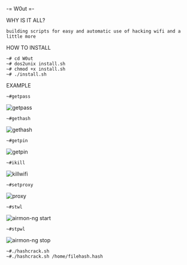 -= W0ut =-

WHY IS IT ALL?

    building scripts for easy and automatic use of hacking wifi and a little more 

HOW TO INSTALL

    ~# cd W0ut
    ~# dos2unix install.sh
    ~# chmod +x install.sh
    ~# ./install.sh
EXAMPLE

    ~#getpass
   ![getpass](https://user-images.githubusercontent.com/17479884/118392850-7cfb7480-b65d-11eb-8680-b3987fa0ff5b.gif)
  
    ~#gethash
   ![gethash](https://user-images.githubusercontent.com/17479884/118392241-6a337080-b65a-11eb-9856-7111ee9fb1ba.gif)
   
    ~#getpin
   ![getpin](https://user-images.githubusercontent.com/17479884/118392839-740aa300-b65d-11eb-94ac-003fc04dc16c.gif)

    ~#ikill
   ![killwifi](https://user-images.githubusercontent.com/17479884/118392834-67864a80-b65d-11eb-8efd-cec69e0dcdea.gif)

    ~#setproxy
   ![proxy](https://user-images.githubusercontent.com/17479884/118392431-871c7380-b65b-11eb-9e1f-f7ed16ec9b21.jpg)
    
    ~#stwl
   ![airmon-ng start](https://user-images.githubusercontent.com/17479884/118392438-926f9f00-b65b-11eb-954f-2a3ec5516485.jpg)

    ~#stpwl
   ![airmon-ng stop](https://user-images.githubusercontent.com/17479884/118392448-9ac7da00-b65b-11eb-9be1-3453172e60bd.jpg)

        
    ~#./hashcrack.sh
    ~#./hashcrack.sh /home/filehash.hash
   
